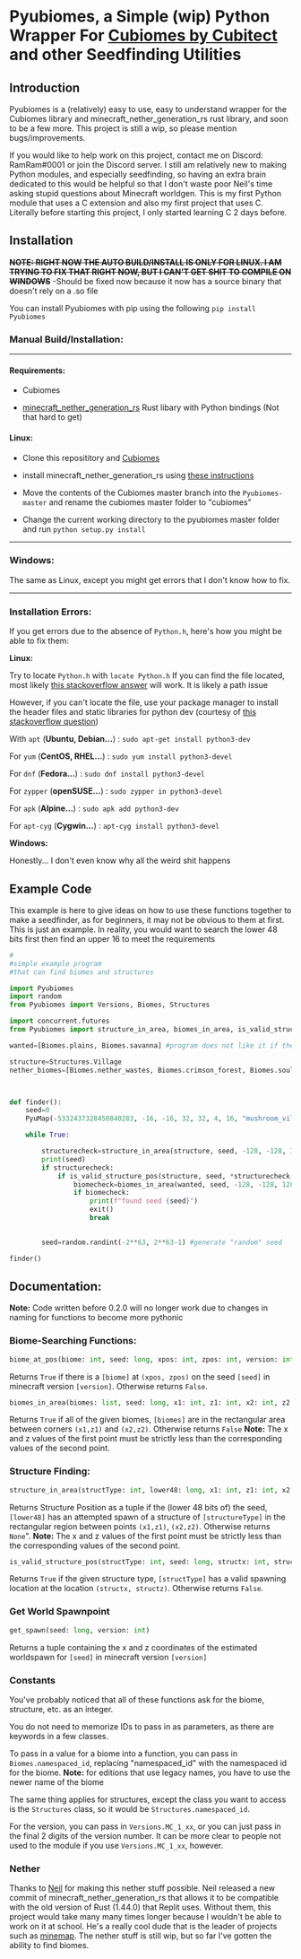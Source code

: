 # Pyubiomes, a Simple (wip) Python Wrapper For [Cubiomes by Cubitect](https://github.com/Cubitect/cubiomes) and other Seedfinding Utilities
## Introduction
Pyubiomes is a (relatively) easy to use, easy to understand wrapper for the Cubiomes library and minecraft_nether_generation_rs rust library, and soon to be a few more. This project is still a wip, so please mention bugs/improvements. 

If you would like to help work on this project, contact me on Discord: RamRam#0001 or join the Discord server. I still am relatively new to making Python modules, and especially seedfinding, so having an extra brain dedicated to this would be helpful so that I don't waste poor Neil's time asking stupid questions about Minecraft worldgen. This is my first Python module that uses a C extension and also my first project that uses C. Literally before starting this project, I only started learning C 2 days before.

## Installation

~~**NOTE: RIGHT NOW THE AUTO BUILD/INSTALL IS ONLY FOR LINUX. I AM TRYING TO FIX THAT RIGHT NOW, BUT I CAN'T GET SHIT TO COMPILE ON WINDOWS**~~ -Should be fixed now because it now has a source binary that doesn't rely on a .so file

You can install Pyubiomes with pip using the following
```pip install Pyubiomes```

### Manual Build/Installation:
___
#### Requirements:

 - Cubiomes
 
 - [minecraft_nether_generation_rs](github.com/SeedFinding/minecraft_nether_generation_rs) Rust libary with Python bindings (Not that hard to get)


#### Linux: 

- Clone this reposititory and [Cubiomes](https://github.com/Cubitect/cubiomes)

- install minecraft_nether_generation_rs using [these instructions](https://github.com/SeedFinding/minecraft_nether_generation_rs)

- Move the contents of the Cubiomes master branch into the `Pyubiomes-master` and rename the cubiomes master folder to "cubiomes"

- Change the current working directory to the pyubiomes master folder and run `python setup.py install`

___
### Windows:

The same as Linux, except you might get errors that I don't know how to fix.

___
### Installation Errors:

 If you get errors due to the absence of `Python.h`, here's how you might be able to fix them:


 **Linux:** 

Try to locate `Python.h` with `locate Python.h` If you can find the file located, most likely [this stackoverflow answer](stackoverflow.com/a/19344978/4954434) will work. It is likely a path issue



However, if you can't locate the file, use your package manager to install the header files and static libraries for python dev (courtesy of [this stackoverflow question](https://stackoverflowcom/questions/21530577/fatal-error-python-h-no-such-file-or-directory))

With `apt` (**Ubuntu, Debian...**)
:
`sudo apt-get install python3-dev`

For `yum` (**CentOS, RHEL...**)
:
`sudo yum install python3-devel`

For `dnf` (**Fedora...**)
:
`sudo dnf install python3-devel`

For `zypper` (**openSUSE...**)
:
`sudo zypper in python3-devel`

For `apk` (**Alpine...**)
:
`sudo apk add python3-dev `

For `apt-cyg` (**Cygwin...**)
:
`apt-cyg install python3-devel`

**Windows:**

Honestly... I don't even know why all the weird shit happens


## Example Code
This example is here to give ideas on how to use these functions together to make a seedfinder, as for beginners, it may not be obvious to them at first. This is just an example. In reality, you would want to search the lower 48 bits first then find an upper 16 to meet the requirements
```python
#
#simple example program
#that can find biomes and structures

import Pyubiomes
import random
from Pyubiomes import Versions, Biomes, Structures

import concurrent.futures
from Pyubiomes import structure_in_area, biomes_in_area, is_valid_structure_pos, get_spawn, get_strongholds, PyuMap

wanted=[Biomes.plains, Biomes.savanna] #program does not like it if there's only 1 argument

structure=Structures.Village
nether_biomes=[Biomes.nether_wastes, Biomes.crimson_forest, Biomes.soul_sand_valley, Biomes.warped_forest]



def finder():
	seed=0
	PyuMap(-5332437328450840283, -16, -16, 32, 32, 4, 16, "mushroom_village").save().toPNG() #create a biome map of this cool seed I found

	while True:

		structurecheck=structure_in_area(structure, seed, -128, -128, 128, 128, 16) #check to see if the structure is in the area
		print(seed)
		if structurecheck:
			if is_valid_structure_pos(structure, seed, *structurecheck, 16): #check if structure can spawn
				biomecheck=biomes_in_area(wanted, seed, -128, -128, 128, 128, 16) and Pyubiomes.nether_biomes_in_area(seed, nether_biomes,-128, -128, 128, 128) #check for overworld and nether biomes
				if biomecheck: 
					print(f"found seed {seed}")
					exit()
					break

		
		seed=random.randint(-2**63, 2**63-1) #generate "random" seed

finder()


```
## Documentation:
**Note:** Code written before 0.2.0 will no longer work due to changes in naming for functions to become more pythonic
### Biome-Searching Functions:

```python
biome_at_pos(biome: int, seed: long, xpos: int, zpos: int, version: int)
```
Returns `True` if there is a `[biome]` at `(xpos, zpos)` on the seed `[seed]` in minecraft version `[version]`. Otherwise returns `False`. 


```python
biomes_in_area(biomes: list, seed: long, x1: int, z1: int, x2: int, z2: int, version: int) 
```

Returns `True` if all of the given biomes, `[biomes]` are in the rectangular area between corners `(x1,z1)` and `(x2,z2)`. Otherwise returns `False`
**Note:** The x and z values of the first point must be strictly less than the corresponding values of the second point.

### Structure Finding:
```python 
structure_in_area(structType: int, lower48: long, x1: int, z1: int, x2: int, z2: int, version: int)
```
Returns Structure Position as a tuple if the (lower 48 bits of) the seed, `[lower48]` has an attempted spawn of a structure of `[structureType]` in the rectangular region between points `(x1,z1)`, `(x2,z2)`. Otherwise returns `None`". **Note:** The x and z values of the first point must be strictly less than the corresponding values of the second point.


```python 
is_valid_structure_pos(structType: int, seed: long, structx: int, structz: int, version: int)
```
Returns `True` if the given structure type, `[structType]` has a valid spawning location at the location `(structx, structz)`. Otherwise returns `False`.

### Get World Spawnpoint

```python
get_spawn(seed: long, version: int)
```
Returns a tuple containing the x and z coordinates of the estimated worldspawn for `[seed]` in minecraft version `[version]`


### Constants
You've probably noticed that all of these functions ask for the biome, structure, etc. as an integer.

You do not need to memorize IDs to pass in as parameters, as there are keywords in a few classes.

To pass in a value for a biome into a function, you can pass in `Biomes.namespaced_id`, replacing "namespaced_id" with the namespaced id for the biome.  **Note:** for editions that use legacy names, you have to use the newer name of the biome


The same thing applies for structures, except the class you want to access is the `Structures` class, so it would be `Structures.namespaced_id`.

For the version, you can pass in `Versions.MC_1_xx`, or you can just pass in the final 2 digits of the version number. It can be more clear to people not used to the module if you use `Versions.MC_1_xx`, however.

### Nether
Thanks to [Neil](https://github.com/hube12/) for making this nether stuff possible. Neil released a new commit of minecraft_nether_generation_rs that allows it to be compatible with the old version of Rust (1.44.0) that Replit uses. Without them, this project would take many many times longer because I wouldn't be able to work on it at school. He's a really cool dude that is the leader of projects such as [minemap](https://github.com/hube12/Minemap/tree/1.0.10). The nether stuff is still wip, but so far I've gotten the ability to find biomes.
